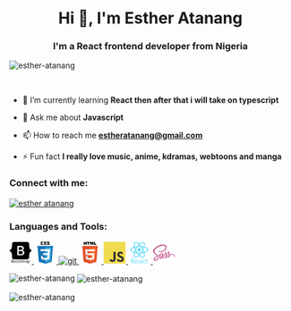 <h1 align="center">Hi 👋, I'm Esther Atanang</h1>
<h3 align="center">I'm a React frontend developer from Nigeria</h3>

<p align="left"> <img src="https://komarev.com/ghpvc/?username=esther-atanang&label=Profile%20views&color=0e75b6&style=flat" alt="esther-atanang" /> </p>

<p align="left"> <a href="https://twitter.com/" target="blank"><img src="https://img.shields.io/twitter/follow/?logo=twitter&style=for-the-badge" alt="" /></a> </p>

- 🌱 I’m currently learning **React then after that i will take on typescript**

- 💬 Ask me about **Javascript**

- 📫 How to reach me **estheratanang@gmail.com**

- ⚡ Fun fact **I really love music, anime, kdramas, webtoons and manga**

<h3 align="left">Connect with me:</h3>
<p align="left">
<a href="https://linkedin.com/in/esther atanang" target="blank"><img align="center" src="https://raw.githubusercontent.com/rahuldkjain/github-profile-readme-generator/master/src/images/icons/Social/linked-in-alt.svg" alt="esther atanang" height="30" width="40" /></a>
</p>

<h3 align="left">Languages and Tools:</h3>
<p align="left"> <a href="https://getbootstrap.com" target="_blank" rel="noreferrer"> <img src="https://raw.githubusercontent.com/devicons/devicon/master/icons/bootstrap/bootstrap-plain-wordmark.svg" alt="bootstrap" width="40" height="40"/> </a> <a href="https://www.w3schools.com/css/" target="_blank" rel="noreferrer"> <img src="https://raw.githubusercontent.com/devicons/devicon/master/icons/css3/css3-original-wordmark.svg" alt="css3" width="40" height="40"/> </a> <a href="https://git-scm.com/" target="_blank" rel="noreferrer"> <img src="https://www.vectorlogo.zone/logos/git-scm/git-scm-icon.svg" alt="git" width="40" height="40"/> </a> <a href="https://www.w3.org/html/" target="_blank" rel="noreferrer"> <img src="https://raw.githubusercontent.com/devicons/devicon/master/icons/html5/html5-original-wordmark.svg" alt="html5" width="40" height="40"/> </a> <a href="https://developer.mozilla.org/en-US/docs/Web/JavaScript" target="_blank" rel="noreferrer"> <img src="https://raw.githubusercontent.com/devicons/devicon/master/icons/javascript/javascript-original.svg" alt="javascript" width="40" height="40"/> </a> <a href="https://reactjs.org/" target="_blank" rel="noreferrer"> <img src="https://raw.githubusercontent.com/devicons/devicon/master/icons/react/react-original-wordmark.svg" alt="react" width="40" height="40"/> </a> <a href="https://sass-lang.com" target="_blank" rel="noreferrer"> <img src="https://raw.githubusercontent.com/devicons/devicon/master/icons/sass/sass-original.svg" alt="sass" width="40" height="40"/> </a> </p>

<p><img align="left" src="https://github-readme-stats.vercel.app/api/top-langs?username=esther-atanang&show_icons=true&locale=en&layout=compact" alt="esther-atanang" /></p>

<p>&nbsp;<img align="center" src="https://github-readme-stats.vercel.app/api?username=esther-atanang&show_icons=true&locale=en" alt="esther-atanang" /></p>

<p><img align="center" src="https://github-readme-streak-stats.herokuapp.com/?user=esther-atanang&" alt="esther-atanang" /></p>
